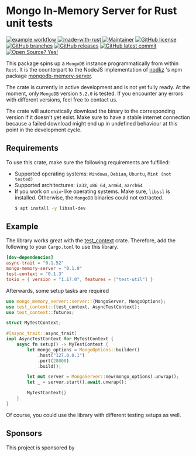 # Mongo In-Memory Server for Rust unit tests

[![example workflow](https://github.com/bkuen/mongo-memory-server-rs/actions/workflows/rust.yml/badge.svg)](https://github.com/bkuen/mongo-memory-server-rs/actions/workflows/rust.yml)
[![made-with-rust](https://img.shields.io/badge/Made%20with-Rust-1f425f.svg)](https://www.rust-lang.org/)
[![Maintainer](https://img.shields.io/badge/maintainer-bkuen-blue)](https://github.com/bkuen)
[![GitHub license](https://badgen.net/github/license/bkuen/mongo-memory-server-rs)](https://github.com/bkuen/mongo-memory-server-rs/blob/main/LICENSE)
[![GitHub branches](https://badgen.net/github/branches/bkuen/mongo-memory-server-rs)](https://github.com/bkuen/mongo-memory-server-rs)
[![GitHub releases](https://badgen.net/github/releases/bkuen/mongo-memory-server-rs)](https://github.com/bkuen/mongo-memory-server-rs/releases/)
[![GitHub latest commit](https://badgen.net/github/last-commit/bkuen/mongo-memory-server-rs/main)](https://github.com/bkuen/mongo-memory-server-rs/commit/)
[![Open Source? Yes!](https://badgen.net/badge/Open%20Source%20%3F/Yes%21/blue?icon=github)](https://github.com/bkuen/mongo-memory-server-rs)

This package spins up a `MongoDB` instance programmatically from within `Rust`.
It is the counterpart to the NodeJS implementation of [nodkz](https://github.com/nodkz) 's npm package [mongodb-memory-server](https://github.com/nodkz/mongodb-memory-server).

The crate is currently in active development and is not yet fully ready. At the moment, only `MongoDB` version `5.2.0` is tested.
If you encounter any errors with different versions, feel free to contact us.

The crate will automatically download the binary to the corresponding version if it doesn't yet exist.
Make sure to have a stable internet connection because a failed download might end up in undefined behaviour at this point in the development cycle.

## Requirements

To use this crate, make sure the following requirements are fulfilled:
* Supported operating systems: `Windows`, `Debian`, `Ubuntu`, `Mint (not tested)`
* Supported architectures: `ia32`, `x86_64`, `arm64`, `aarch64`
* If you work on `unix`-like operating systems. Make sure, `libssl` is installed. Otherwise,
the `MongoDB` binaries could not extracted.
	```bash
	$ apt install -y libssl-dev
	```

## Example

The library works great with the [test_context](https://docs.rs/test-context/latest/test_context/) crate.
Therefore, add the following to your `Cargo.toml` to use this library.

```toml
[dev-dependencies]
async-trait = "0.1.52"
mongo-memory-server = "0.1.0"
test-context = "0.1.3"
tokio = { version = "1.17.0", features = ["test-util"] }
```
Afterwards, some setup tasks are required

```rust
use mongo_memory_server::server::{MongoServer, MongoOptions};
use test_context::{test_context, AsyncTestContext};
use test_context::futures;

struct MyTestContext;

#[async_trait::async_trait]
impl AsyncTestContext for MyTestContext {
    async fn setup() -> MyTestContext {
        let mongo_options = MongoOptions::builder()
            .host("127.0.0.1")
            .port(28000)
            .build();

        let mut server = MongoServer::new(mongo_options).unwrap();
        let _ = server.start().await.unwrap();

        MyTestContext{}
    }
}
```

Of course, you could use the library with different testing setups as well.

## Sponsors

This project is sponsored by